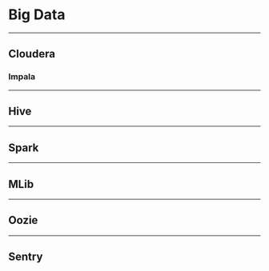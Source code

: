 # Big Data

---

## Cloudera


### Impala


---

## Hive


---

## Spark


---

## MLib


---

## Oozie


---

## Sentry
